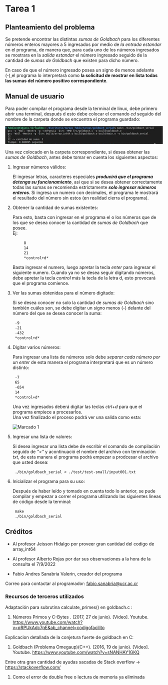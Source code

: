 [comment]: <> (Goldbach_serial readme v1.3 Fabio Sanabria Valerin <fabio.sanabria@ucr.ac.cr>)

# Tarea 1

## Planteamiento del problema  

Se pretende encontrar las distintas *sumas de Goldbach* para los diferentes números enteros mayores a 5 ingresados por medio de *la entrada estandar* en el programa, de manera que, para cada uno de los números ingresados se mostrara en la *salida estandar* el número ingresado seguido de la cantidad de *sumas de Goldbach* que existen para dicho número.  

En caso de que el número ingresado posea un signo de menos adelante (-),el programa lo interpretará como **la solicitud de mostrar en lista todas las sumas del número positivo correspondiente**.

## Manual de usuario

Para poder compilar el programa desde la terminal de linux, debe primero abrir una terminal, después d esto debe colocar el comando *cd* seguido del nombre de la carpeta donde se encuentra el programa guardado:  

![Marcado 1](./design/compilar_codigo.jpg)

Una vez colocado en la carpeta correspondiente, si desea obtener las *sumas de Goldbach*, antes debe tomar en cuenta los siguientes aspectos:

1. Ingresar números válidos:  

    El ingresar letras, caracteres especiales ***producirá que el programa detenga su funcionamiento***, asi que si se desea obtener correctamente todas las sumas se recomienda estrictamente ***solo ingresar números enteros***.
    Si ingresa un numero con decimales, el programa le mostrará el resultado del número sin estos (en realidad cierra el programa).

2. Obtener la cantidad de sumas existentes:  

    Para esto, basta con ingresar en el programa el o los números que de los que se desea conocer la cantidad de *sumas de Goldbach* que posee.  
         Ej:  

            8  
            14  
            21  
            *control+d*  

    Basta ingresar el numero, luego apretar la tecla *enter* para ingresar el siguiente numero. Cuando ya no se desea seguir digitando números, debe apretar la tecla *control* más la tecla de la letra d, esto provocará que el programa comience.

3. Ver las sumas obtenidas para el número digitado:

    Si se desea conocer no solo la cantidad de *sumas de Goldbach* sino también cuáles son, se debe digitar un signo menos (-) delante del número del que se desea conocer la suma:

        -9
        -21
        -432
        *control+d*  

4. Digitar varios números:

    Para ingresar una lista de números solo debe *separar cada número por un enter*  de esta manera el programa interpretará que es un número distinto:  

        -7
        65
        -654
        14
        *control+d*  

    Una vez ingresados deberá digitar las teclas *ctrl+d* para que el programa empiece a procesarlos.  
    Una vez finalizado el proceso podrá ver una salida como esta:  

    ![Marcado 1](/design/salida_programa.png)

5. Ingresar una lista de valores:

    Si desea ingresar una lista debe de escribir el comando de compilación seguido de *"<"* y acontinuació el nombre del archivo con terminación *txt*, de esta manera el programa podrá empezar a prodcesar el archivo que usted desea:

        ./bin/goldbach_serial < ./test/test-small/input001.txt

6. Inicializar el programa para su uso:

    Después de haber leído y tomado en cuenta todo lo anterior, se pude compilar y empezar a correr el programa utilizando las siguientes líneas de código desde la terminal:

        make
        ./bin/goldbach_serial

## Créditos

- Al profesor Jeisson Hidalgo por proveer gran cantidad del codigo de array_int64

- Al profesor Alberto Rojas por dar sus observaciones a la hora de la consulta el 7/9/2022   

- Fabio Andres Sanabria Valerin, creador del programa

Correo para contactar al programador: fabio.sanabria@ucr.ac.cr

### Recursos de terceros utilizados

Adaptación para subrutina calculate_primes() en goldbach.c :  

1. Números Primos y C-Bytes . (2017, 27 de junio). [Video]. Youtube. https://www.youtube.com/watch?v=qRPUkAdc7qE&ab_channel=codigofacilito

Explicacion detallada de la conjetura fuerte de goldbach en C:

1. Goldbach (Problema Omegaup)(C++). (2016, 19 de junio). [Video]. Youtube. https://www.youtube.com/watch?v=sNANHAY1GKQ

Entre otra gran cantidad de ayudas sacadas de Stack overflow -> https://stackoverflow.com/

1. Como el error de double free o lectura de memoria ya eliminada